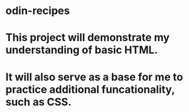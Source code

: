 # odin-recipes

# This project will demonstrate my understanding of basic HTML.
# It will also serve as a base for me to practice additional funcationality, such as CSS.